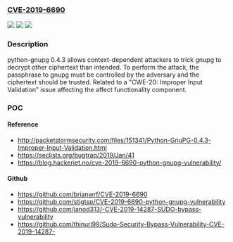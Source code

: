 ### [CVE-2019-6690](https://cve.mitre.org/cgi-bin/cvename.cgi?name=CVE-2019-6690)
![](https://img.shields.io/static/v1?label=Product&message=n%2Fa&color=blue)
![](https://img.shields.io/static/v1?label=Version&message=n%2Fa&color=blue)
![](https://img.shields.io/static/v1?label=Vulnerability&message=n%2Fa&color=brighgreen)

### Description

python-gnupg 0.4.3 allows context-dependent attackers to trick gnupg to decrypt other ciphertext than intended. To perform the attack, the passphrase to gnupg must be controlled by the adversary and the ciphertext should be trusted. Related to a "CWE-20: Improper Input Validation" issue affecting the affect functionality component.

### POC

#### Reference
- http://packetstormsecurity.com/files/151341/Python-GnuPG-0.4.3-Improper-Input-Validation.html
- https://seclists.org/bugtraq/2019/Jan/41
- https://blog.hackeriet.no/cve-2019-6690-python-gnupg-vulnerability/

#### Github
- https://github.com/brianwrf/CVE-2019-6690
- https://github.com/stigtsp/CVE-2019-6690-python-gnupg-vulnerability
- https://github.com/janod313/-CVE-2019-14287-SUDO-bypass-vulnerability
- https://github.com/thinuri99/Sudo-Security-Bypass-Vulnerability-CVE-2019-14287-

